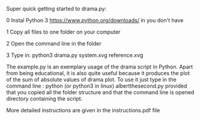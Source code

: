 Super quick getting started to drama.py: 

0 Instal Python 3 https://www.python.org/downloads/ in you don't have

1 Copy all files to one folder on your computer

2 Open the command line in the folder

3 Type in: python3 drama.py system.xvg reference.xvg

The example.py is an exemplary usage of the drama script in Python. Apart from being educational, it is also quite useful because it produces the plot of the sum of absolute values of drama plot. To use it just type in the command line :
python (or python3 in linux) albertthesecond.py
provided that you copied all the folder structure and that the command line is opened directory containing the script.


More detailed instructions are given in the instructions.pdf file


  
